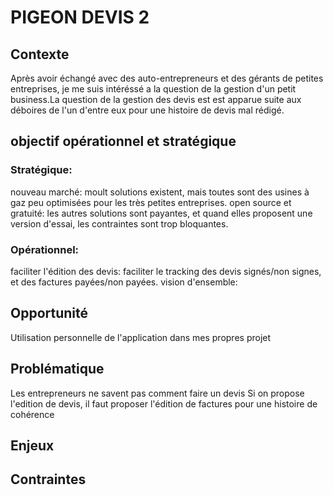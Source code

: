 # PIGEON DEVIS 2

## Contexte
Après avoir échangé avec des auto-entrepreneurs et des gérants de petites entreprises, je me suis intéréssé a la question de la gestion d'un petit business.La question de la gestion des devis est est apparue suite aux déboires de l'un d'entre eux pour une histoire de devis mal rédigé. 

## objectif opérationnel et stratégique
### Stratégique:
nouveau marché: moult solutions existent, mais toutes sont des usines à gaz peu optimisées pour les très petites entreprises.
open source et gratuité: les autres solutions sont payantes, et quand elles proposent une version d'essai, les contraintes sont trop bloquantes.


### Opérationnel: 
faciliter l'édition des devis: 
faciliter le tracking des devis signés/non signes, et des factures payées/non payées.
vision d'ensemble:

## Opportunité
Utilisation personnelle de l'application dans mes propres projet

## Problématique
Les entrepreneurs ne savent pas comment faire un devis
Si on propose l'edition de devis, il faut proposer l'édition de factures pour une histoire de cohérence

## Enjeux
 

## Contraintes
